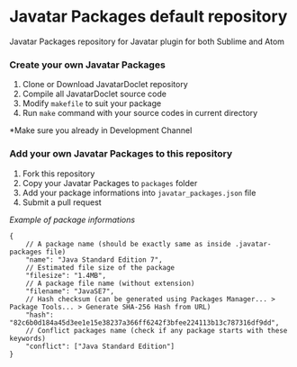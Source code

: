 Javatar Packages default repository
===============

Javatar Packages repository for Javatar plugin for both Sublime and Atom

### Create your own Javatar Packages
 1. Clone or Download JavatarDoclet repository
 2. Compile all JavatarDoclet source code
 3. Modify `makefile` to suit your package
 4. Run `make` command with your source codes in current directory

*Make sure you already in Development Channel

### Add your own Javatar Packages to this repository
 1. Fork this repository
 2. Copy your Javatar Packages to `packages` folder
 3. Add your package informations into `javatar_packages.json` file
 4. Submit a pull request
 
 *Example of package informations*
 
```
{
	// A package name (should be exactly same as inside .javatar-packages file)
	"name": "Java Standard Edition 7",
	// Estimated file size of the package
	"filesize": "1.4MB",
	// A package file name (without extension)
	"filename": "JavaSE7",
	// Hash checksum (can be generated using Packages Manager... > Package Tools... > Generate SHA-256 Hash from URL)
	"hash": "82c6b0d184a45d3ee1e15e38237a366ff6242f3bfee224113b13c787316df9dd",
	// Conflict packages name (check if any package starts with these keywords)
	"conflict": ["Java Standard Edition"]
}
```